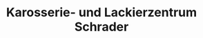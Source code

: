 ---
title: "Karosserie- und Lackierzentrum Schrader"
url: /halberstadt/karosserie-und-lackierzentrum-schrader/
shop: Autowerkstatt
---